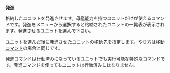 **発進**

格納したユニットを発進させます。母艦能力を持つユニットだけが使えるコマンドです。発進をメニューから選択すると格納されたユニットの一覧表が表示されます。発進させるユニットを選んで下さい。

ユニットを選んだ後に発進させたユニットの移動先を指定します。やり方は[移動コマンド](移動コマンド)の場合と同じです。

発進コマンドは行動済みになっているユニットでも実行可能な特殊なコマンドです。発進コマンドを使ってもユニットは行動済みにはなりません。
